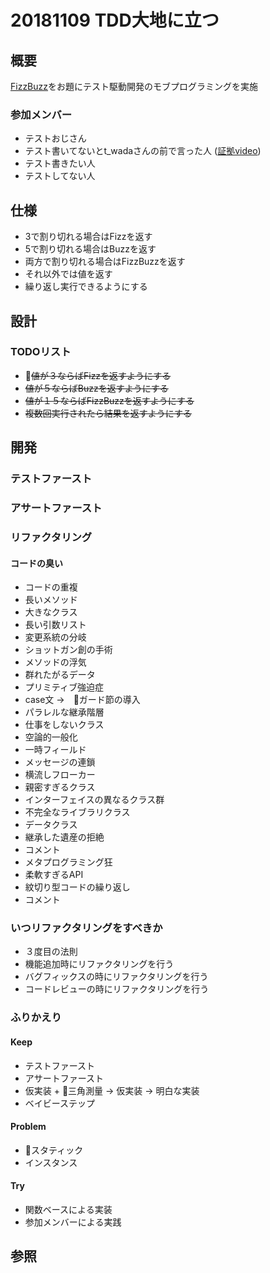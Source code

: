 # 20181109 TDD大地に立つ
## 概要
[FizzBuzz](http://www.hiroshima-arc.org/re_zero_tdd/fizz_buzz.html)をお題にテスト駆動開発のモブプログラミングを実施

### 参加メンバー
+ テストおじさん
+ テスト書いてないとt_wadaさんの前で言った人 ([証拠video](https://twitter.com/NeXTSTEP2OSX/status/863387435228475392))
+ テスト書きたい人
+ テストしてない人

## 仕様
+ 3で割り切れる場合はFizzを返す
+ 5で割り切れる場合はBuzzを返す
+ 両方で割り切れる場合はFizzBuzzを返す
+ それ以外では値を返す
+ 繰り返し実行できるようにする

## 設計
### TODOリスト
+ ~~値が３ならばFizzを返すようにする~~
+ ~~値が５ならばBuzzを返すようにする~~
+ ~~値が１５ならばFizzBuzzを返すようにする~~
+ ~~複数回実行されたら結果を返すようにする~~

## 開発
### テストファースト
### アサートファースト
### リファクタリング
#### コードの臭い
+ コードの重複
+ 長いメソッド
+ 大きなクラス
+ 長い引数リスト
+ 変更系統の分岐
+ ショットガン創の手術
+ メソッドの浮気
+ 群れたがるデータ
+ プリミティブ強迫症
+ case文 ->　ガード節の導入
+ パラレルな継承階層
+ 仕事をしないクラス
+ 空論的一般化
+ 一時フィールド
+ メッセージの連鎖
+ 横流しフローカー
+ 親密すぎるクラス
+ インターフェイスの異なるクラス群
+ 不完全なライブラリクラス
+ データクラス
+ 継承した遺産の拒絶
+ コメント
+ メタプログラミング狂
+ 柔軟すぎるAPI
+ 紋切り型コードの繰り返し
+ コメント

### いつリファクタリングをすべきか
+ ３度目の法則
+ 機能追加時にリファクタリングを行う
+ バグフィックスの時にリファクタリングを行う
+ コードレビューの時にリファクタリングを行う


### ふりかえり
#### Keep
+ テストファースト
+ アサートファースト
+ 仮実装 + 三角測量 -> 仮実装 -> 明白な実装
+ ベイビーステップ

#### Problem
+ スタティック
+ インスタンス

#### Try
+ 関数ベースによる実装
+ 参加メンバーによる実践

## 参照